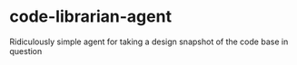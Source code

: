 # code-librarian-agent
Ridiculously simple agent for taking a design snapshot of the code base in question
